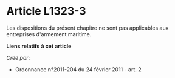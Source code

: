 # Article L1323-3

Les dispositions du présent chapitre ne sont pas applicables aux entreprises d'armement maritime.

**Liens relatifs à cet article**

_Créé par_:

  - Ordonnance n°2011-204 du 24 février 2011 - art. 2
